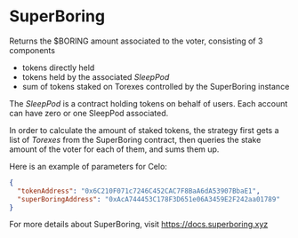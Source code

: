 # SuperBoring

Returns the $BORING amount associated to the voter, consisting of 3 components
* tokens directly held
* tokens held by the associated _SleepPod_
* sum of tokens staked on Torexes controlled by the SuperBoring instance

The _SleepPod_ is a contract holding tokens on behalf of users. Each account can have zero or one SleepPod associated.

In order to calculate the amount of staked tokens, the strategy first gets a list of _Torexes_ from the SuperBoring contract,
then queries the stake amount of the voter for each of them, and sums them up.

Here is an example of parameters for Celo:

```json
{
  "tokenAddress": "0x6C210F071c7246C452CAC7F8BaA6dA53907BbaE1",
  "superBoringAddress": "0xAcA744453C178F3D651e06A3459E2F242aa01789"
}
```

For more details about SuperBoring, visit https://docs.superboring.xyz